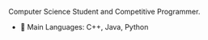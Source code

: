 Computer Science Student and Competitive Programmer.
- 💽 Main Languages: C++, Java, Python


<!---
kevbit/kevbit is a ✨ special ✨ repository because its `README.md` (this file) appears on your GitHub profile.
You can click the Preview link to take a look at your changes.
--->
